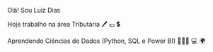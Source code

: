 Olá! Sou Luiz Dias

Hoje trabalho na área Tributária 🖊️ 💷 💲

Aprendendo Ciências de Dados (Python, SQL e Power BI) 👩🏽‍💻  💻 🌍
